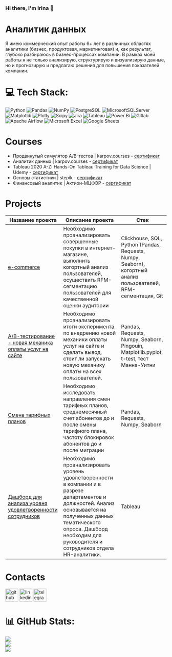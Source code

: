 ### Hi there, I'm Irina 👋
# Аналитик данных
Я имею коммерческий опыт работы 6+ лет в различных областях аналитики (бизнес, продуктовая, маркетинговая) и, как результат, глубоко разбираюсь в бизнес-процессах компании. В рамках моей работы я не только анализирую, структурирую и визуализирую данные, но и прогнозирую и предлагаю решения для повышения показателей компании.


# 💻 Tech Stack:
![Python](https://img.shields.io/badge/python-3670A0?style=for-the-badge&logo=python&logoColor=ffdd54) ![Pandas](https://img.shields.io/badge/pandas-%23150458.svg?style=for-the-badge&logo=pandas&logoColor=white) ![NumPy](https://img.shields.io/badge/numpy-%23013243.svg?style=for-the-badge&logo=numpy&logoColor=white) ![PostgreSQL](https://img.shields.io/badge/PostgreSQL-316192?style=for-the-badge&logo=postgresql&logoColor=white) ![MicrosoftSQLServer](https://img.shields.io/badge/Microsoft%20SQL%20Server-CC2927?style=for-the-badge&logo=microsoft%20sql%20server&logoColor=white) ![Matplotlib](https://img.shields.io/badge/Matplotlib-%23ffffff.svg?style=for-the-badge&logo=Matplotlib&logoColor=black)   ![Plotly](https://img.shields.io/badge/Plotly-%233F4F75.svg?style=for-the-badge&logo=plotly&logoColor=white) ![Scipy](https://img.shields.io/badge/SciPy-%230C55A5.svg?style=for-the-badge&logo=scipy&logoColor=%white) ![Jira](https://img.shields.io/badge/jira-%230A0FFF.svg?style=for-the-badge&logo=jira&logoColor=white) ![Tableau](https://img.shields.io/badge/Tableau-E97627?style=for-the-badge&logo=Tableau&logoColor=white) ![Power Bi](https://img.shields.io/badge/power_bi-F2C811?style=for-the-badge&logo=powerbi&logoColor=black) ![Gitlab](https://img.shields.io/badge/GitLab-330F63?style=for-the-badge&logo=gitlab&logoColor=white) ![Apache Airflow](https://img.shields.io/badge/Apache%20Airflow-017CEE?style=for-the-badge&logo=Apache%20Airflow&logoColor=white) ![Microsoft Excel](https://img.shields.io/badge/Microsoft_Excel-217346?style=for-the-badge&logo=microsoft-excel&logoColor=white) ![Google Sheets](https://img.shields.io/badge/Google%20Sheets-34A853?style=for-the-badge&logo=google-sheets&logoColor=white)

# Courses
- Продвинутый симулятор A/B-тестов | karpov.courses - [сертификат](https://drive.google.com/file/d/1S04I4FzawmhYasUZu92xaFVR6m-TWELu/view?usp=sharing)
- Аналитик данных | karpov.courses - [сертификат](https://drive.google.com/file/d/1arsxnUNDJwenEuU8ZnbMM2-2yn60LqHN/view?usp=sharing)
- Tableau 2020 A-Z: Hands-On Tableau Training for Data Science | Udemy - [сертификат](https://drive.google.com/file/d/1pDnktAOH7j9uL9dx-FhzTacEtKrSKB4k/view?usp=sharing)
- Основы статистики | stepik - [сертификат](https://drive.google.com/file/d/19pyOgIYFD0LiwzSCsHukA9dK4S_lhaRd/view?usp=sharing)
- Финансовый аналитик | Актион-МЦФЭР - [сертификат](https://drive.google.com/file/d/1zqBkFPSAa3Cq2S3IxKzQ-Wp7mln8G_uq/view?usp=sharing)

# Projects

Название проекта  | Описание проекта  | Стек
----------------- | ----------------- | ----------
[e-commerce](https://github.com/IrinaMakal/e-com)  | Необходимо проанализировать совершенные покупки в интернет-магазине, выполнить когортный анализ пользователей, осуществить RFM-сегментацию пользователей для качественной оценки аудитории  | Clickhouse, SQL, Python (Pandas, Requests, Numpy, Seaborn), когортный анализ пользователей, RFM-сегментация, Git
[A/B-тестирование - новая механика оплаты услуг на сайте](https://github.com/IrinaMakal/ab_test_new_way_payment) | Необходимо проанализировать итоги эксперимента по внедрению новой механики оплаты услуг на сайте и сделать вывод, стоит ли запускать новую механику оплаты на всех пользователей.  | Pandas, Requests, Numpy, Seaborn, Pingouin, Matplotlib.pyplot, t-test, тест Манна-Уитни 
[Смена тарифных планов](https://github.com/IrinaMakal/tariff_plan_change)  | Необходимо исследовать направления смен тарифных планов, среднемесячный счет абонентов до и после смены тарифного плана, частоту блокировок абонентов до и после миграции | Pandas, Requests, Numpy, Seaborn
[Дашборд для анализа уровня удовлетворенности сотрудников](https://public.tableau.com/app/profile/irina6552/viz/project_satisfaction_17032466525530/satisfaction_dashbord)  | Необходимо проанализировать уровень удовлетворенности в компании и в разрезе департаментов и должностей. Анализ основывается на полученных данных тематического опроса. Дашборд необходим для руководителя и сотрудников отдела HR-аналитики.  | Tableau


# Contacts
[<img src='https://cdn.jsdelivr.net/npm/simple-icons@3.0.1/icons/github.svg' alt='github' height='40'>](https://github.com/IrinaMakal)  [<img src='https://cdn.jsdelivr.net/npm/simple-icons@3.0.1/icons/linkedin.svg' alt='linkedin' height='40'>](https://www.linkedin.com/in/irina-makal/)  [<img src='https://cdn.jsdelivr.net/npm/simple-icons@3.0.1/icons/telegram.svg' alt='telegram' height='40'>](https://t.me/irina_402)  




# 📊 GitHub Stats:
![](https://github-readme-stats.vercel.app/api?username=IrinaMakal&theme=default&hide_border=false&include_all_commits=false&count_private=false)<br/>
![](https://github-readme-streak-stats.herokuapp.com/?user=IrinaMakal&theme=default&hide_border=false)<br/>
![](https://github-readme-stats.vercel.app/api/top-langs/?username=IrinaMakal&theme=default&hide_border=false&include_all_commits=false&count_private=false&layout=compact)
